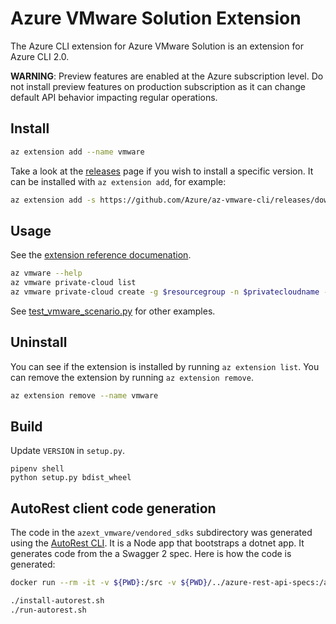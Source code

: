 #  Azure VMware Solution Extension

The Azure CLI extension for Azure VMware Solution is an extension for Azure CLI 2.0.

**WARNING**: Preview features are enabled at the Azure subscription level. Do not install preview features on production subscription as it can change default API behavior impacting regular operations.

## Install
``` sh
az extension add --name vmware
```

Take a look at the [releases](https://github.com/Azure/az-vmware-cli/releases) page if you wish to install a specific version. It can be installed with `az extension add`, for example:
``` sh
az extension add -s https://github.com/Azure/az-vmware-cli/releases/download/0.7.2/vmware-0.7.2-py2.py3-none-any.whl -y
```

## Usage
See the [extension reference documenation](https://docs.microsoft.com/en-us/cli/azure/ext/vmware/vmware?view=azure-cli-latest).

``` sh
az vmware --help
az vmware private-cloud list
az vmware private-cloud create -g $resourcegroup -n $privatecloudname --location $location --cluster-size 3 --network-block 10.175.0.0/22
```
See [test_vmware_scenario.py](https://github.com/Azure/az-vmware-cli/blob/master/azext_vmware/tests/latest/test_vmware_scenario.py) for other examples.

## Uninstall
You can see if the extension is installed by running `az extension list`. You can remove the extension by running `az extension remove`.
``` sh
az extension remove --name vmware
```

## Build
Update `VERSION` in `setup.py`.
```
pipenv shell
python setup.py bdist_wheel
```

## AutoRest client code generation
The code in the `azext_vmware/vendored_sdks` subdirectory was generated using the [AutoRest CLI](http://azure.github.io/autorest/user/command-line-interface.html). It is a Node app that bootstraps a dotnet app. It generates code from the a Swagger 2 spec. Here is how the code is generated:

``` sh
docker run --rm -it -v ${PWD}:/src -v ${PWD}/../azure-rest-api-specs:/azure-rest-api-specs -w /src node:lts bash
```

``` sh
./install-autorest.sh
./run-autorest.sh
```